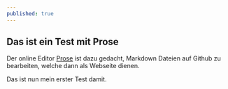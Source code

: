 ```yaml
---
published: true
---
```


## Das ist ein Test mit Prose

Der online Editor [Prose](Prose.io "Webseite von Prose") ist dazu gedacht, Markdown Dateien auf Github zu bearbeiten, welche dann als Webseite dienen.

Das ist nun mein erster Test damit.